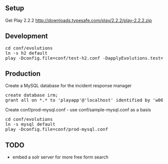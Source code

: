 
## Setup ##

Get Play 2.2.2 http://downloads.typesafe.com/play/2.2.2/play-2.2.2.zip

## Development ##

<pre>
cd conf/evolutions
ln -s h2 default
play -Dconfig.file=conf/test-h2.conf -DapplyEvolutions.test=true
</pre>

## Production ##

Create a MySQL database for the incident response manager

<pre>
create database irm;
grant all on *.* to 'playapp'@'localhost' identified by 'w00t';
</pre>

Create conf/prod-mysql.conf - use conf/sample-mysql.conf as a basis

<pre>
cd conf/evolutions
ln -s mysql default
play -Dconfig.file=conf/prod-mysql.conf
</pre>

## TODO ##

* embed a solr server for more free form search
